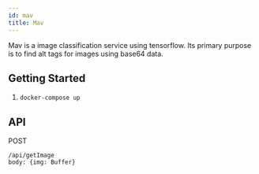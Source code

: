 ```yaml
---
id: mav
title: Mav
---
```


Mav is a image classification service using tensorflow. Its primary purpose is to find alt tags for images using base64 data.

## Getting Started

1. `docker-compose up`

## API

POST

```
/api/getImage
body: {img: Buffer}
```
